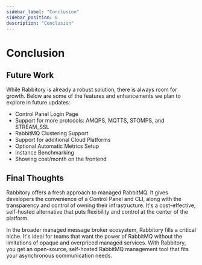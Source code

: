 ```yaml
---
sidebar_label: "Conclusion"
sidebar_position: 6
description: "Conclusion"
---
```


# Conclusion

## Future Work

While Rabbitory is already a robust solution, there is always room for growth. Below are some of the features and enhancements we plan to explore in future updates:

- Control Panel Login Page
- Support for more protocols: AMQPS, MQTTS, STOMPS, and STREAM_SSL
- RabbitMQ Clustering Support
- Support for additional Cloud Platforms
- Optional Automatic Metrics Setup
- Instance Benchmarking
- Showing cost/month on the frontend

## Final Thoughts

Rabbitory offers a fresh approach to managed RabbitMQ. It gives developers the convenience of a Control Panel and CLI, along with the transparency and control of owning their infrastructure. It's a cost-effective, self-hosted alternative that puts flexibility and control at the center of the platform.

In the broader managed message broker ecosystem, Rabbitory fills a critical niche. It's ideal for teams that want the power of RabbitMQ without the limitations of opaque and overpriced managed services. With Rabbitory, you get an open-source, self-hosted RabbitMQ management tool that fits your asynchronous communication needs.
